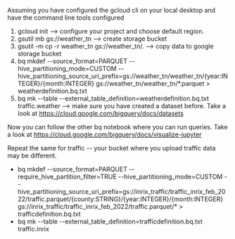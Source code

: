 Assuming you have configured the gcloud cli on your local desktop and have the command line tools configured

1. gcloud init --> configure your project and choose default region.
2. gsutil mb gs://weather_tn --> create storage bucket
3. gsutil -m cp -r weather_tn gs://weather_tn/. --> copy data to google storage bucket
4. bq mkdef --source_format=PARQUET --hive_partitioning_mode=CUSTOM --hive_partitioning_source_uri_prefix=gs://weather_tn/weather_tn/{year:INTEGER}/{month:INTEGER} gs://weather_tn/weather_tn/*.parquet > weatherdefinition.bq.txt
5. bq mk --table   --external_table_definition=weatherdefinition.bq.txt traffic.weather --> make sure you have created a dataset before. Take a look at https://cloud.google.com/bigquery/docs/datasets

Now you can follow the other bq notebook where you can run queries. Take a look at https://cloud.google.com/bigquery/docs/visualize-jupyter

Repeat the same for traffic -- your bucket where you upload traffic data may be different.

* bq mkdef --source_format=PARQUET --require_hive_partition_filter=TRUE --hive_partitioning_mode=CUSTOM --hive_partitioning_source_uri_prefix=gs://inrix_traffic/traffic_inrix_feb_2022/traffic.parquet/{county:STRING}/{year:INTEGER}/{month:INTEGER} gs://inrix_traffic/traffic_inrix_feb_2022/traffic.parquet/* > trafficdefinition.bq.txt
* bq mk --table   --external_table_definition=trafficdefinition.bq.txt  traffic.inrix
